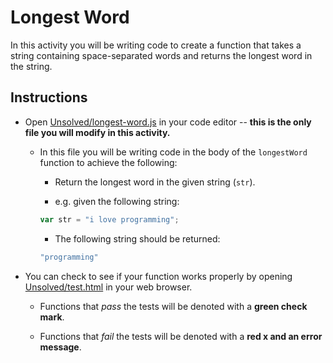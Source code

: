 # Longest Word

In this activity you will be writing code to create a function that takes a string containing space-separated words and returns the longest word in the string.

## Instructions

- Open [Unsolved/longest-word.js](Unsolved/longest-word.js) in your code editor -- **this is the only file you will modify in this activity.**

  - In this file you will be writing code in the body of the `longestWord` function to achieve the following:

    - Return the longest word in the given string (`str`).

    - e.g. given the following string:

    ```js
    var str = "i love programming";
    ```

    - The following string should be returned:

    ```js
    "programming"
    ```

- You can check to see if your function works properly by opening [Unsolved/test.html](Unsolved/test.html) in your web browser.

  - Functions that _pass_ the tests will be denoted with a **green check mark**.

  - Functions that _fail_ the tests will be denoted with a **red x and an error message**.
